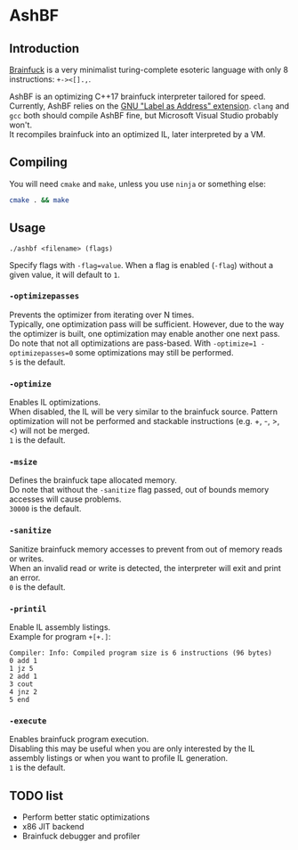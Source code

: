 # AshBF

## Introduction

[Brainfuck](https://en.wikipedia.org/wiki/Brainfuck) is a very minimalist turing-complete esoteric language with only 8 instructions: `+-><[].,`.

AshBF is an optimizing C++17 brainfuck interpreter tailored for speed.  
Currently, AshBF relies on the [GNU "Label as Address" extension](https://gcc.gnu.org/onlinedocs/gcc/Labels-as-Values.html). `clang` and `gcc` both should compile AshBF fine, but Microsoft Visual Studio probably won't.  
It recompiles brainfuck into an optimized IL, later interpreted by a VM.

## Compiling

You will need `cmake` and `make`, unless you use `ninja` or something else:

```bash
cmake . && make
```

## Usage

`./ashbf <filename> (flags)`

Specify flags with `-flag=value`. When a flag is enabled (`-flag`) without a given value, it will default to `1`.

### `-optimizepasses`

Prevents the optimizer from iterating over N times.  
Typically, one optimization pass will be sufficient. However, due to the way the optimizer is built, one optimization may enable another one next pass.  
Do note that not all optimizations are pass-based. With `-optimize=1 -optimizepasses=0` some optimizations may still be performed.  
`5` is the default.

### `-optimize`

Enables IL optimizations.  
When disabled, the IL will be very similar to the brainfuck source. Pattern optimization will not be performed and stackable instructions (e.g. +, -, >, <) will not be merged.  
`1` is the default.

### `-msize`

Defines the brainfuck tape allocated memory.  
Do note that without the `-sanitize` flag passed, out of bounds memory accesses will cause problems.  
`30000` is the default.

### `-sanitize`

Sanitize brainfuck memory accesses to prevent from out of memory reads or writes.  
When an invalid read or write is detected, the interpreter will exit and print an error.  
`0` is the default.

### `-printil`

Enable IL assembly listings.  
Example for program `+[+.]`:

```
Compiler: Info: Compiled program size is 6 instructions (96 bytes)
0 add 1
1 jz 5
2 add 1
3 cout
4 jnz 2
5 end
```

### `-execute`

Enables brainfuck program execution.  
Disabling this may be useful when you are only interested by the IL assembly listings or when you want to profile IL generation.  
`1` is the default.

## TODO list

- Perform better static optimizations
- x86 JIT backend
- Brainfuck debugger and profiler
